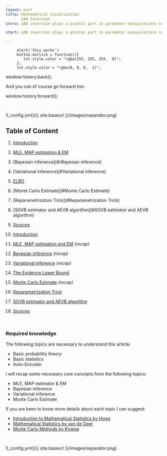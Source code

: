 ```yaml
---
layout: post
title: Mathematical Visualization 
       GAN Inversion
intro: GAN inversion plays a pivotal part in parameter manipulations such as in image manipulation. Some of these methods have a geometrical approach. In this article I visualize them and compare them with other algorithms...

start: GAN inversion plays a pivotal part in parameter manipulations such as in image manipulation. Some of these methods have a geometrical approach. In this article I visualize them and compare them with other algorithms...

---
```


         alert('this works')
         button.onclick = function(){
            txt.style.color = "rgba(255, 255, 255,  0)";
         };
         txt.style.color = "rgba(0, 0, 0,  1)";

window.history.back();

And you can of course go forward too:

window.history.forward();

<br/>

![_config.yml]({{ site.baseurl }}/images/separator.png)

## Table of Content

1. [Introduction](#introduction)
2. [MLE, MAP estimation & EM](#MLE-MAP-estimation-&-EM)
3. [Bayesian inference](#rBayesian inference)
4. [Variational inference](#Variational inference)
5. [ELBO](#ELBO)
6. [Monte Carlo Estimate](#Monte Carlo Estimate)
7. [Reparametrization Trick](#Reparametrization Trick)
8. [SGVB estimator and AEVB algorithm](#SGVB estimator and AEVB algorithm)
9. [Sources](#Sources)


1. [Introduction](#introduction)
2. [MLE, MAP estimation and EM](#mle-map-estimation-and-em) *(recap)*
3. [Bayesian inference](#bayesian-inference) *(recap)*
4. [Variational inference](#variational-inference) *(recap)*
5. [The Evidence Lower Bound](#the-evidence-lower-bound)
6. [Monte Carlo Estimate](#monte-carlo-estimate) *(recap)*
7. [Reparametrization Trick](#reparametrization-trick)
8. [SGVB estimator and AEVB algorithm](#sgvb-estimator-and-aevb-algorithm)
9. [Sources](#Sources)

<br/>

### Required knowledge

The following topics are necessary to understand this article:
- Basic probability theory
- Basic statistics
- Auto-Encoder

I will recap some necessary core concepts from the following topics:
- MLE, MAP estimator & EM
- Bayesian inference
- Variational inference
- Monte Carlo Estimate

If you are keen to know more details about each topic I can suggest: 
- [Introduction to Mathematical Statistics by Hogg](https://minerva.it.manchester.ac.uk/~saralees/statbook2.pdf) 
- [Mathematical Statistics by van de Geer](https://www.stat.math.ethz.ch/~geer/mathstat.pdf) 
- [Monte Carlo Methods by Kroese](https://people.smp.uq.edu.au/DirkKroese/mccourse.pdf)

<br/>

![_config.yml]({{ site.baseurl }}/images/separator.png)
